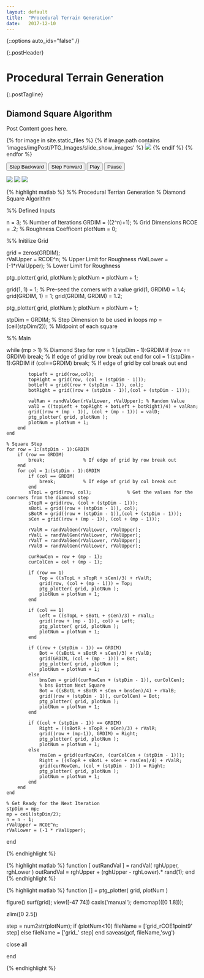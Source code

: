 ```yaml
---
layout: default
title:  "Procedural Terrain Generation"
date:   2017-12-10
---
```

{::options auto_ids="false" /}

{:.postHeader}
# Procedural Terrain Generation

{:.postTagline}
## Diamond Square Algorithm

<!--excerpt.start-->
Post Content goes here.
<!--excerpt.end-->


<div class="container_slideshow">
  {% for image in site.static_files %}
    {% if image.path contains 'images/imgPost/PTG_Images/slide_show_images' %}
      <img class="slides" src="{{ site.baseurl }}{{ image.path }}">
    {% endif %}
  {% endfor %}

  <button class="button-left" onclick="plusDivs(-1)">Step Backward</button>
  <button class="button-right" onclick="plusDivs(1)">Step Forward</button>
  <button class="button-play" onclick="playStart()">Play</button>
  <button class="button-pause" onclick="playPause()">Pause</button>
</div>

<img src="{{ site.baseurl }}/assets/images/imgPost/PTG_Images/rCOE/grid_rCOE1point90.svg">
<img src="{{ site.baseurl }}/assets/images/imgPost/PTG_Images/rCOE/grid_rCOEpoint10.svg">
<img src="{{ site.baseurl }}/assets/images/imgPost/PTG_Images/rCOE/grid_rCOEpoint50.svg">



{% highlight matlab %}
%% Procedural Terrian Generation
% Diamond Square Algorithm

%% Defined Inputs

n = 3;                          % Number of Iterations
GRDIM  = ((2^n)+1);             % Grid Dimensions
RCOE = .2;                      % Roughness Coefficent
plotNum = 0;

%% Initilize Grid

grid = zeros(GRDIM);        
rValUpper = RCOE^n;             % Upper Limit for Roughness
rValLower = (-1*rValUpper);     % Lower Limit for Roughness

ptg_plotter( grid, plotNum );
plotNum = plotNum + 1;

grid(1, 1) = 1;                  % Pre-seed the corners with a value
grid(1, GRDIM) = 1.4;
grid(GRDIM, 1) = 1;
grid(GRDIM, GRDIM) = 1.2;

ptg_plotter( grid, plotNum );
plotNum = plotNum + 1;

stpDim = GRDIM;             % Step Dimension to be used in loops
mp = (ceil(stpDim/2));       % Midpoint of each square

%% Main

while (mp > 1)
    % Diamond Step
    for row = 1:(stpDim - 1):GRDIM
        if (row == GRDIM)
            break;              % If edge of grid by row break out
        end
        for col = 1:(stpDim - 1):GRDIM
            if (col==GRDIM)
                break;          % If edge of grid by col break out
            end

            topLeft = grid(row,col);
            topRight = grid(row, (col + (stpDim - 1)));
            botLeft = grid((row + (stpDim - 1)), col);
            botRight = grid((row + (stpDim - 1)),(col + (stpDim - 1)));

            valRan = randValGen(rValLower, rValUpper); % Random Value
            valD = ((topLeft + topRight + botLeft + botRight)/4) + valRan;
            grid((row + (mp - 1)), (col + (mp - 1))) = valD;
            ptg_plotter( grid, plotNum );
            plotNum = plotNum + 1;
        end
    end

    % Square Step
    for row = 1:(stpDim - 1):GRDIM
        if (row == GRDIM)
            break;              % If edge of grid by row break out
        end
        for col = 1:(stpDim - 1):GRDIM
            if (col == GRDIM)
                break;          % If edge of grid by col break out
            end
            sTopL = grid(row, col);             % Get the values for the conrners from the diamond step
            sTopR = grid(row, (col + (stpDim - 1)));  
            sBotL = grid((row + (stpDim - 1)), col);
            sBotR = grid((row + (stpDim - 1)),(col + (stpDim - 1)));
            sCen = grid((row + (mp - 1)), (col + (mp - 1)));

            rValR = randValGen(rValLower, rValUpper);
            rValL = randValGen(rValLower, rValUpper);
            rValT = randValGen(rValLower, rValUpper);
            rValB = randValGen(rValLower, rValUpper);

            curRowCen = row + (mp - 1);
            curColCen = col + (mp - 1);

            if (row == 1)
                Top = ((sTopL + sTopR + sCen)/3) + rValR;
                grid(row, (col + (mp - 1))) = Top;
                ptg_plotter( grid, plotNum );
                plotNum = plotNum + 1;
            end

            if (col == 1)
                Left = ((sTopL + sBotL + sCen)/3) + rValL;
                grid((row + (mp - 1)), col) = Left;
                ptg_plotter( grid, plotNum );
                plotNum = plotNum + 1;
            end

            if ((row + (stpDim - 1)) == GRDIM)
                Bot = ((sBotL + sBotR + sCen)/3) + rValB;
                grid(GRDIM, (col + (mp - 1))) = Bot;
                ptg_plotter( grid, plotNum );
                plotNum = plotNum + 1;
            else
                bnsCen = grid((curRowCen + (stpDim - 1)), curColCen);
                % bns Bottom Next Square
                Bot = ((sBotL + sBotR + sCen + bnsCen)/4) + rValB;
                grid((row + (stpDim - 1)), curColCen) = Bot;
                ptg_plotter( grid, plotNum );
                plotNum = plotNum + 1;
            end

            if ((col + (stpDim - 1)) == GRDIM)
                Right = ((sBotR + sTopR + sCen)/3) + rValR;
                grid((row + (mp-1)), GRDIM) = Right;
                ptg_plotter( grid, plotNum );
                plotNum = plotNum + 1;
            else
                rnsCen = grid(curRowCen, (curColCen + (stpDim - 1)));
                Right = ((sTopR + sBotL + sCen + rnsCen)/4) + rValR;
                grid(curRowCen, (col + (stpDim - 1))) = Right;
                ptg_plotter( grid, plotNum );
                plotNum = plotNum + 1;
            end
        end
    end

    % Get Ready for the Next Iteration
    stpDim = mp;
    mp = ceil(stpDim/2);
    n = n - 1;
    rValUpper = RCOE^n;
    rValLower = (-1 * rValUpper);

end

{% endhighlight %}

{% highlight matlab %}
function [ outRandVal ] = randVal( rghUpper, rghLower )
 outRandVal = rghUpper + (rghUpper - rghLower).* rand(1);
end
{% endhighlight %}

{% highlight matlab %}
function [] = ptg_plotter( grid, plotNum )

figure()
surf(grid);
view([-47 74])
caxis('manual');
demcmap(([0 1.8]));

zlim([0 2.5])

step = num2str(plotNum);
if (plotNum<10)
    fileName = ['grid_rCOE1point9' step]
else
    fileName = ['grid_' step]
end
saveas(gcf, fileName,'svg')

close all


end

{% endhighlight %}
